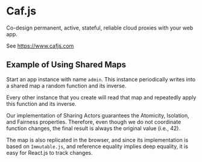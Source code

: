 # Caf.js

Co-design permanent, active, stateful, reliable cloud proxies with your web app.

See https://www.cafjs.com

## Example of Using Shared Maps

Start an app instance with name `admin`. This instance periodically writes into a shared map a random function and its inverse.

Every other instance that you create will read that map and repeatedly apply this function and its inverse.

Our implementation of Sharing Actors guarantees the Atomicity, Isolation, and Fairness properties. Therefore, even though we do not coordinate function changes, the final result is always the original value (i.e., 42).

The map is also replicated in the browser, and since its implementation is based on `Immutable.js`, and reference equality implies deep equality, it is easy for React.js to track changes.
